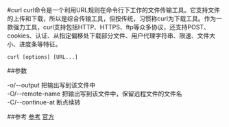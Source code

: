 #curl
curl命令是一个利用URL规则在命令行下工作的文件传输工具。它支持文件的上传和下载，所以是综合传输工具，但按传统，习惯称curl为下载工具。作为一款强力工具，curl支持包括HTTP、HTTPS、ftp等众多协议，还支持POST、cookies、认证、从指定偏移处下载部分文件、用户代理字符串、限速、文件大小、进度条等特征。

`curl [options] [URL...]`

##参数

-o/--output	把输出写到该文件中  
-O/--remote-name	把输出写到该文件中，保留远程文件的文件名  
-C/--continue-at 断点续转  




##参考
[参考](http://man.linuxde.net/curl)
[官方](http://curl.haxx.se/docs/manpage.html)
